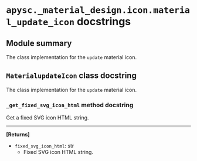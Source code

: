 # `apysc._material_design.icon.material_update_icon` docstrings

## Module summary

The class implementation for the `update` material icon.

## `MaterialupdateIcon` class docstring

The class implementation for the `update` material icon.

### `_get_fixed_svg_icon_html` method docstring

Get a fixed SVG icon HTML string.<hr>

**[Returns]**

- `fixed_svg_icon_html`: str
  - Fixed SVG icon HTML string.